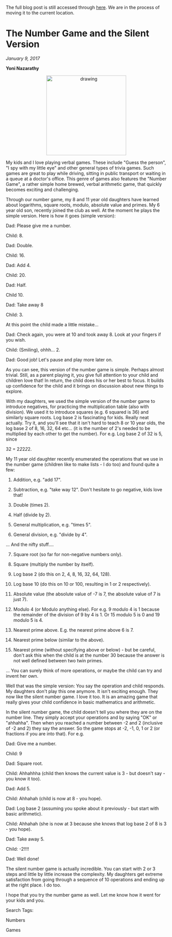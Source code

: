 The full blog post is still accessed through [here](https://www.1onepsilon.com/single-post/2017/01/09/The-Number-Game-and-the-Silent-Version). We are in the process of moving it to the current location.

# The Number Game and the Silent Version
*January 9, 2017*

**Yoni Nazarathy**

<center>
 <img class = "blog-inline-image" src="https://es-app.com/assets/j7f4jl.png" alt="drawing" width="250px"/>
</center> 
 

My kids and I love playing verbal games. These include "Guess the person", "I spy with my little eye" and other general types of trivia games. Such games are great to play while driving, sitting in public transport or waiting in a queue at a doctor's office. This genre of games also features the "Number Game", a rather simple home brewed, verbal arithmetic game, that quickly becomes exciting and challenging. 

 

Through our number game, my 8 and 11 year old daughters have learned about logarithms, square roots, modulo, absolute value and primes. My 6 year old son, recently joined the club as well. At the moment he plays the simple version. Here is how it goes (simple version):

 

Dad: Please give me a number.

Child: 8.

Dad: Double.

Child: 16.

Dad: Add 4.

Child: 20.

Dad: Half.

Child 10.

Dad: Take away 8

Child: 3.

 

At this point the child made a little mistake...

 

Dad: Check again, you were at 10 and took away 8. Look at your fingers if you wish.

Child: (Smiling), ohhh... 2.

Dad: Good job! Let's pause and play more later on.

 

As you can see, this version of the number game is simple. Perhaps almost trivial. Still, as a parent playing it, you give full attention to your child and children love that! In return, the child does his or her best to focus. It builds up confidence for the child and it brings on discussion about new things to explore.

 

With my daughters, we used the simple version of the number game to introduce negatives, for practicing the multiplication table (also with division). We used it to introduce squares (e.g. 6 squared is 36) and similarly square roots. Log base 2 is fascinating for kids. Really neat actually. Try it, and you'll see that it isn't hard to teach 8 or 10 year olds, the log base 2 of 8, 16, 32, 64 etc... (it is the number of 2's needed to be multiplied by each other to get the number). For e.g. Log base 2 of 32 is 5, since 

 

32 = 2*2*2*2*2.

 

My 11 year old daughter recently enumerated the operations that we use in the number game (children like to make lists - I do too) and found quite a few:

 

1) Addition, e.g. "add 17".

2) Subtraction, e.g. "take way 12". Don't hesitate to go negative, kids love that!

3) Double (times 2).

4) Half (divide by 2).

5) General multiplication, e.g. "times 5".

6) General division, e.g. "divide by 4".

 ... And the nifty stuff....

7) Square root (so far for non-negative numbers only).

8) Square (multiply the number by itself).

9) Log base 2 (do this on 2, 4, 8, 16, 32, 64, 128).

10) Log base 10 (do this on 10 or 100, resulting in 1 or 2 respectively).

11) Absolute value (the absolute value of -7 is 7, the absolute value of 7 is just 7).

12) Modulo 4 (or Modulo anything else). For e.g. 9 modulo 4 is 1 because the remainder of the division of 9 by 4 is 1. Or 15 modulo 5 is 0 and 19 modulo 5 is 4.

13) Nearest prime above. E.g. the nearest prime above 6 is 7.

14) Nearest prime below (similar to the above).

15) Nearest prime (without specifying above or below) - but be careful, don't ask this when the child is at the number 30 because the answer is not well defined between two twin primes.

 

 ... You can surely think of more operations, or maybe the child can try and invent her own.

 

Well that was the simple version: You say the operation and child responds. My daughters don't play this one anymore. It isn't exciting enough. They now like the silent number game. I love it too. It is an amazing game that really gives your child confidence in basic mathematics and arithmetic.

 

In the silent number game, the child doesn't tell you where they are on the number line. They simply accept your operations and by saying "OK" or "ahhahha". Then when you reached a number between -2 and 2 (inclusive of -2 and 2) they say the answer. So the game stops at -2, -1, 0, 1 or 2 (or fractions if you are into that). For e.g.

 

Dad: Give me a number.

Child: 9

Dad: Square root.

Child: Ahhahhha (child then knows the current value is 3 - but doesn't say - you know it too).

Dad: Add 5.

Child: Ahhahah (child is now at 8 - you hope).

Dad: Log base 2 (assuming you spoke about it previously - but start with basic arithmetic).

Child: Ahhahah (she is now at 3 because she knows that log base 2 of 8 is 3 - you hope).

Dad: Take away 5.

Child: -2!!!!

Dad: Well done!

 

The silent number game is actually incredible. You can start with 2 or 3 steps and little by little increase the complexity. My daughters get extreme satisfaction from going through a sequence of 10 operations and ending up at the right place. I do too. 

 

I hope that you try the number game as well. Let me know how it went for your kids and you.

 

 

 

 

 

 

 

 

Search Tags:

Numbers

Games

